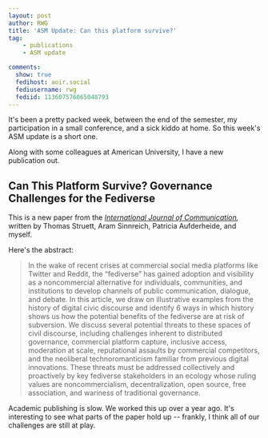 ```yaml
---
layout: post
author: RWG
title: 'ASM Update: Can this platform survive?'
tag:
    - publications
    - ASM update

comments: 
  show: true
  fedihost: aoir.social
  fediusername: rwg
  fediid: 113607576065048793
---
```


It's been a pretty packed week, between the end of the semester, my participation in a small conference, and a sick kiddo at home. So this week's ASM update is a short one.

Along with some colleagues at American University, I have a new publication out.

## Can This Platform Survive? Governance Challenges for the Fediverse

This is a new paper from the _[International Journal of Communication](https://ijoc.org/index.php/ijoc/article/view/22254),_ written by Thomas Struett, Aram Sinnreich, Patricia Aufderheide, and myself.

Here's the abstract:

> In the wake of recent crises at commercial social media platforms like Twitter and Reddit, the “fediverse” has gained adoption and visibility as a noncommercial alternative for individuals, communities, and institutions to develop channels of public communication, dialogue, and debate. In this article, we draw on illustrative examples from the history of digital civic discourse and identify 6 ways in which history shows us how the potential benefits of the fediverse are at risk of subversion. We discuss several potential threats to these spaces of civil discourse, including challenges inherent to distributed governance, commercial platform capture, inclusive access, moderation at scale, reputational assaults by commercial competitors, and the neoliberal technoromanticism familiar from previous digital innovations. These threats must be addressed collectively and proactively by key fediverse stakeholders in an ecology whose ruling values are noncommercialism, decentralization, open source, free association, and wariness of traditional governance.

Academic publishing is slow. We worked this up over a year ago. It's interesting to see what parts of the paper hold up -- frankly, I think all of our challenges are still at play.

